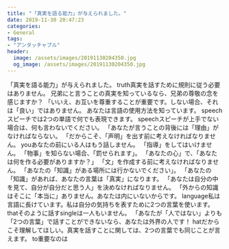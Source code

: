 ```yaml
---
title: "「真実を語る能力」が与えられました。"
date: 2019-11-30 20:47:23
categories:
- General
tags:
- "アンタッチャブル"
header:
  image: /assets/images/20191130204350.jpg
  og_image: /assets/images/20191130204350.jpg
---
```


「真実を語る能力」が与えられました。 truth真実を話すために規則に従う必要はありません。 ‪兄弟に‪と言うことの真実を知っているなら、‬兄弟の尊敬の念を感じますか？ 「いいえ、お互いを尊重することが重要です。しない場合、それは「良い」ではありません。 ‪あなたは‪言語の使用方法を知っています。 speechスピーチでは2つの単語で何でも表現できます。 speechスピーチが上手でない場合は、何も言わないでください。 「あなたが言うことの背後には「理由」がなければならない。 「だからこそ、「声明」を出す前に考えなければなりません。 youあなたの前にいる人はもう話しません。 ‪「指導」をしてはいけません。 「物事」を知らない場合、「罰せられます」。 「あなたの心」で、「あなたは何を作る必要がありますか？」 「文」を作成する前に考えなければなりません。 「あなたの「知識」がある場所には行かないでください」。 「あなたの「知識」があれば、あなたの言葉は「真実」になります。 「あなたは自分の中を見て、自分が自分だと思う人」を決めなければなりません。 「外からの知識はそこに「本当に」ありません。あなたは内にいないからです。 language私は言語に長けています。私は自分の気持ちを表すために2つの言葉を使います。 thatそのように話すsingleは一人もいません。 「あなたが「人ではない」よりも「2つの言葉」で話すことができないなら、あなたは外界の人です！ hatだからこそ理解してほしい。真実を話すことに関しては、2つの言葉でも同じことが言えます。 to重要なのは
